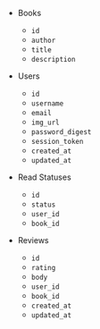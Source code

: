 + Books
  - `id`
  - `author`
  - `title`
  - `description`

+ Users
  - `id`
  - `username`
  - `email`
  - `img_url`
  - `password_digest`
  - `session_token`
  - `created_at`
  - `updated_at`

+ Read Statuses
  - `id`
  - `status`
  - `user_id`
  - `book_id`

+ Reviews
  - `id`
  - `rating`
  - `body`
  - `user_id`
  - `book_id`
  - `created_at`
  - `updated_at`

<!-- + Bookshelves
  - id
  - user_id
  - read_status_id
  - created_at
  - updated_at -->

